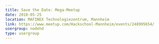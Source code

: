 ```yaml
---
title: Save the Date: Mega-Meetup
date: 2018-05-25
location: MAFINEX Technologiezentrum, Mannheim
link: https://www.meetup.com/Hackschool-Mannheim/events/248995654/
usergroup: nodehd
type: usergroup
---
```

